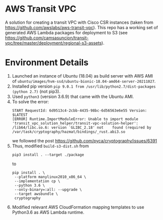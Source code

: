 # AWS Transit VPC
A solution for creating a transit VPC with Cisco CSR instances (taken from https://github.com/awslabs/aws-transit-vpc). This repo has a working set of generated AWS Lambda packages for deployment to S3 (see https://github.com/camsasuncion/transit-vpc/tree/master/deployment/regional-s3-assets).

# Environment Details
1. Launched an instance of Ubuntu (18.04) as build server with AWS AMI of ```ubuntu/images/hvm-ssd/ubuntu-bionic-18.04-amd64-server-20211027```.
3. Installed pip version ```pip 9.0.1 from /usr/lib/python2.7/dist-packages (python 2.7)``` (not pip3). 
4. Used ```python3``` (version 3.6.9) that came with the Ubuntu AMI.
5. To solve the error:
   ```
   START RequestId: 6d9513c4-2cbb-4435-98bc-6d56563e6e55 Version: $LATEST
   [ERROR] Runtime.ImportModuleError: Unable to import module 'transit_vpc_solution_helper/transit-vpc-solution-helper': /lib64/libc.so.6: version `GLIBC_2.18' not    found (required by /var/task/cryptography/hazmat/bindings/_rust.abi3.so
   ```
   we followed the post https://github.com/pyca/cryptography/issues/6391
6. Thus, modified ```build-s3-dist.sh``` from
   ````
   pip3 install . --target ./package
   ````
   to
   ```
   pip install . \
    --platform manylinux2010_x86_64 \
    --implementation cp \
    --python 3.6 \
    --only-binary=:all: --upgrade \
    --target awsbundle \
    cryptography
   ```
 7. Modified relevant AWS CloudFormation mapping templates to use Python3.6 as AWS Lambda runtime.
